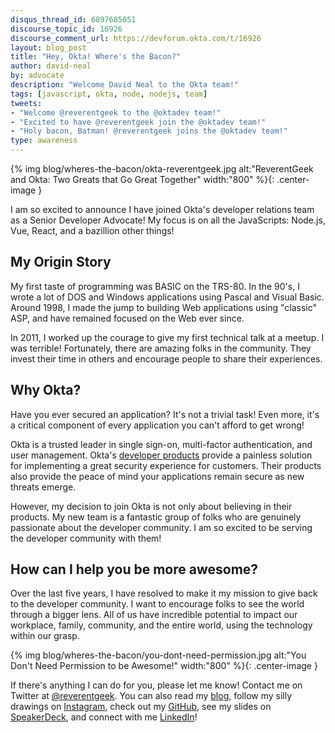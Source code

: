 ```yaml
---
disqus_thread_id: 6897685051
discourse_topic_id: 16926
discourse_comment_url: https://devforum.okta.com/t/16926
layout: blog_post
title: "Hey, Okta! Where's the Bacon?"
author: david-neal
by: advocate
description: "Welcome David Neal to the Okta team!"
tags: [javascript, okta, node, nodejs, team]
tweets:
- "Welcome @reverentgeek to the @oktadev team!"
- "Excited to have @reverentgeek join the @oktadev team!"
- "Holy bacon, Batman! @reverentgeek joins the @oktadev team!"
type: awareness
---
```


{% img blog/wheres-the-bacon/okta-reverentgeek.jpg alt:"ReverentGeek and Okta: Two Greats that Go Great Together" width:"800" %}{: .center-image }

I am so excited to announce I have joined Okta's developer relations team as a Senior Developer Advocate! My focus is on all the JavaScripts: Node.js, Vue, React, and a bazillion other things!

## My Origin Story

My first taste of programming was BASIC on the TRS-80. In the 90's, I wrote a lot of DOS and Windows applications using Pascal and Visual Basic. Around 1998, I made the jump to building Web applications using "classic" ASP, and have remained focused on the Web ever since.

In 2011, I worked up the courage to give my first technical talk at a meetup. I was terrible! Fortunately, there are amazing folks in the community. They invest their time in others and encourage people to share their experiences.

## Why Okta?
Have you ever secured an application? It's not a trivial task! Even more, it's a critical component of every application you can't afford to get wrong!

Okta is a trusted leader in single sign-on, multi-factor authentication, and user management. Okta's [developer products](https://developer.okta.com/product/) provide a painless solution for implementing a great security experience for customers. Their products also provide the peace of mind your applications remain secure as new threats emerge.

However, my decision to join Okta is not only about believing in their products. My new team is a fantastic group of folks who are genuinely passionate about the developer community. I am so excited to be serving the developer community with them!

## How can I help you be more awesome?

Over the last five years, I have resolved to make it my mission to give back to the developer community. I want to encourage folks to see the world through a bigger lens. All of us have incredible potential to impact our workplace, family, community, and the entire world, using the technology within our grasp.

{% img blog/wheres-the-bacon/you-dont-need-permission.jpg alt:"You Don't Need Permission to be Awesome!" width:"800" %}{: .center-image }

If there's anything I can do for you, please let me know! Contact me on Twitter at [@reverentgeek](https://twitter.com/reverentgeek). You can also read my [blog](https://reverentgeek.com), follow my silly drawings on [Instagram](https://instagram.com/reverentgeek), check out my [GitHub](https://github.com/reverentgeek), see my slides on [SpeakerDeck](https://speakerdeck.com/reverentgeek), and connect with me [LinkedIn](https://www.linkedin.com/in/davidneal)!
